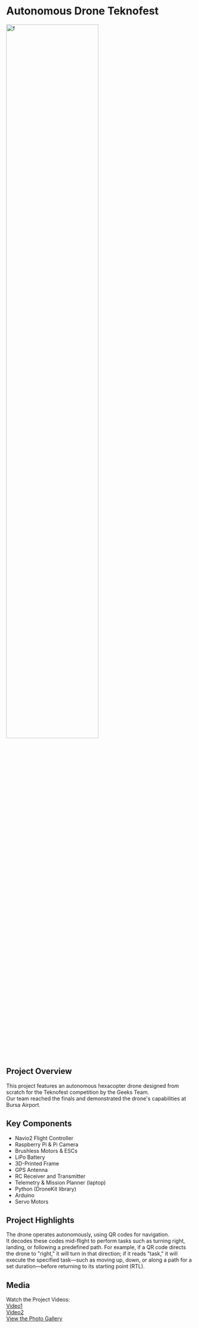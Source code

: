 # Autonomous Drone Teknofest

<p align="left">
  <img alt="f" src="https://github.com/user-attachments/assets/ec8bfbe1-acc1-4e9e-9585-b4c5a71acc39" width="70%">
</p>
&nbsp;
&nbsp;

## Project Overview
This project features an autonomous hexacopter drone designed from scratch for the Teknofest competition by the Geeks Team.<br>
Our team reached the finals and demonstrated the drone's capabilities at Bursa Airport.

## Key Components
- Navio2 Flight Controller<br>
- Raspberry Pi & Pi Camera<br>
- Brushless Motors & ESCs<br>
- LiPo Battery<br>
- 3D-Printed Frame<br>
- GPS Antenna<br>
- RC Receiver and Transmitter<br>
- Telemetry & Mission Planner (laptop)<br>
- Python (DroneKit library)<br>
- Arduino<br>
- Servo Motors<br>


## Project Highlights
The drone operates autonomously, using QR codes for navigation.<br>
It decodes these codes mid-flight to perform tasks such as turning right, landing, or following a predefined path. For example, if a QR code directs the drone to "right," it will turn in that direction; if it reads "task," it will execute the specified task—such as moving up, down, or along a path for a set duration—before returning to its starting point (RTL).

## Media
Watch the Project Videos:<br>
[Video1](https://drive.google.com/file/d/1GBPhsbzGlLFlOmUSljkECcDyDb4qPo31/view?usp=sharing)<br>
[Video2](https://drive.google.com/file/d/1WEabeZvXgdAXFX4i-8zZBZmEATs1fd6b/view?usp=sharing)<br>
[View the Photo Gallery](https://drive.google.com/drive/folders/1OsfUKaB8qLfG_FDLtZRbZnomE_hOjzYP?usp=sharing)










